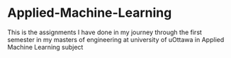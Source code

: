 # Applied-Machine-Learning
This is the assignments I have done in my journey through the first semester in my masters of engineering at university of uOttawa in Applied Machine Learning subject 
